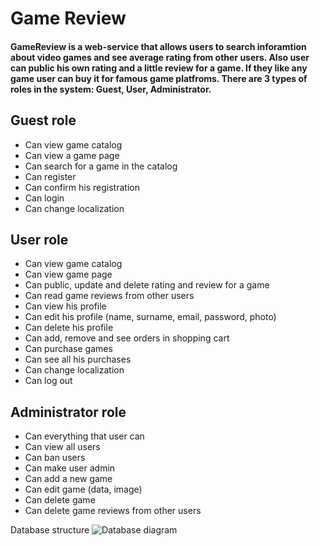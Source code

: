 # Game Review

#### GameReview is a web-service that allows users to search inforamtion about video games and see average rating from other users. Also user can public his own rating and a little review for a game. If they like any game user can buy it for famous game platfroms. There are 3 types of roles in the system: Guest, User, Administrator.

## Guest role
- Can view game catalog
- Can view a game page
- Can search for a game in the catalog
- Can register
- Can confirm his registration
- Can login
- Can change localization
## User role
- Can view game catalog
- Can view game page
- Can public, update and delete rating and review for a game
- Can read game reviews from other users
- Can view his profile
- Can edit his profile (name, surname, email, password, photo)
- Can delete his profile
- Can add, remove and see orders in shopping cart
- Can purchase games
- Can see all his purchases
- Can change localization
- Can log out
## Administrator role
- Can everything that user can
- Can view all users
- Can ban users
- Can make user admin
- Can add a new game
- Can edit game (data, image)
- Can delete game
- Can delete game reviews from other users

Database structure
![Database diagram](https://user-images.githubusercontent.com/75062336/152034345-e235b7b4-d3b6-4e70-a54c-3f3ee8a7dc3e.png)
